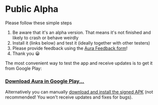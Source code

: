 # Public Alpha

Please follow these simple steps

1. Be aware that it's an alpha version. That means it's not finished and likely to crash or behave weirdly
2. Install it \(links below\) and test it \(ideally together with other testers\)
3. Please provide feedback using the [Aura Feedback form](https://goo.gl/forms/wf1n5uJb2u9Io4x93)!
4. Thank you 😀

The most convenient way to test the app and receive updates is to get it from Google Play:

### [Download Aura in Google Play...](https://play.google.com/apps/testing/io.auraapp.auraandroid)

Alternatively you can manually [download and install the signed APK](/downloads.md) \(not recommended! You won't receive updates and fixes for bugs\).

